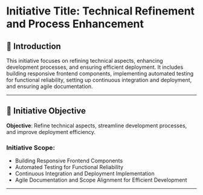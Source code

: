 # **Initiative Title: Technical Refinement and Process Enhancement**

## 📌 **Introduction**

This initiative focuses on refining technical aspects, enhancing development processes, and ensuring efficient deployment. It includes building responsive frontend components, implementing automated testing for functional reliability, setting up continuous integration and deployment, and ensuring agile documentation.

---

## 📌 **Initiative Objective**

**Objective**: Refine technical aspects, streamline development processes, and improve deployment efficiency.

### **Initiative Scope**:

- Building Responsive Frontend Components
- Automated Testing for Functional Reliability
- Continuous Integration and Deployment Implementation
- Agile Documentation and Scope Alignment for Efficient Development

---
